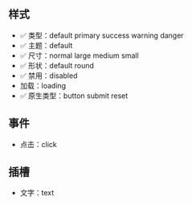 ## 样式

- ✅ 类型：default primary success warning danger
- ✅ 主题：default
- ✅ 尺寸：normal large medium small
- ✅ 形状：default round
- ✅ 禁用：disabled
- 加载：loading
- ✅ 原生类型：button submit reset

## 事件

- 点击：click

## 插槽

- 文字：text
